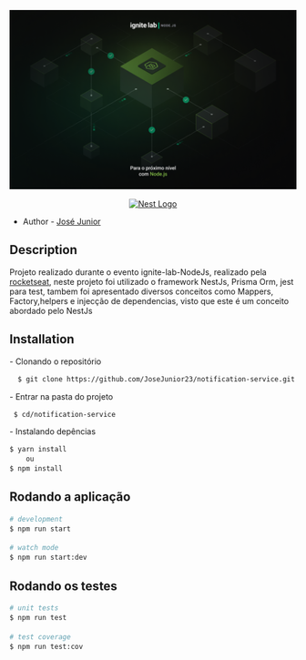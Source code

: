 <p align="center">
<a target="blank"><img src="/images/ignite.png" width="600" alt="ignite" /></a>
</p>
<p align="center">
<a href="http://nestjs.com/" target="blank"><img src="https://nestjs.com/img/logo-small.svg" width="200" alt="Nest Logo" /></a>
</p>

- Author - [José Junior](https://www.linkedin.com/in/jos%C3%A9-ferreira-junior-872a611aa/)



## Description
Projeto realizado durante o evento ignite-lab-NodeJs, realizado pela [rocketseat](https://www.rocketseat.com.br/), neste projeto foi utilizado o framework NestJs, Prisma Orm, jest para test, tambem foi apresentado diversos conceitos como Mappers, Factory,helpers e injecção de dependencias, visto que este é um conceito abordado pelo NestJs

## Installation
<p> - Clonando o repositório </p>

```bash
  $ git clone https://github.com/JoseJunior23/notification-service.git
```
 <p> - Entrar na pasta do projeto </p>

```bash
 $ cd/notification-service
```
<p> - Instalando depências</p>

```bash
$ yarn install
    ou
$ npm install
```

## Rodando a aplicação

```bash
# development
$ npm run start

# watch mode
$ npm run start:dev

```

## Rodando os testes

```bash
# unit tests
$ npm run test

# test coverage
$ npm run test:cov
```

